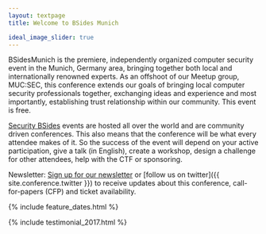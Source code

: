 ```yaml
---
layout: textpage
title: Welcome to BSides Munich

ideal_image_slider: true
---
```


BSidesMunich is the premiere, independently organized computer security event in the Munich, Germany area, bringing together both local and internationally renowned experts.  As an offshoot of our Meetup group, MUC:SEC, this conference extends our goals of bringing local computer security professionals together, exchanging ideas and experience and most importantly, establishing trust relationship within our community. This event is free.

[Security BSides](http://www.securitybsides.com/) events are hosted all over the world and are community driven conferences. This also means that the conference will be what every attendee makes of it. So the success of the event will depend on your active participation, give a talk (in English), create a workshop, design a challenge for other attendees, help with the CTF or sponsoring.

Newsletter: [Sign up for our newsletter](http://eepurl.com/cnowsD) or [follow us on twitter]({{ site.conference.twitter }}) to receive updates about this conference, call-for-papers (CFP) and ticket availability.



{% include feature_dates.html %}



{% include testimonial_2017.html %}
